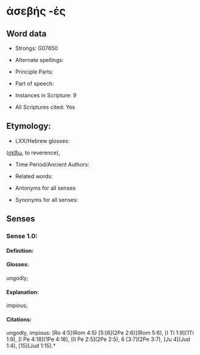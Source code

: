 # ἀσεβής -ές

<!-- Status: S2=NeedsEdits -->
<!-- Lexica used for edits:   -->

## Word data

* Strongs: G07650

* Alternate spellings:



* Principle Parts: 


* Part of speech: 


* Instances in Scripture: 9

* All Scriptures cited: Yes

## Etymology: 


* LXX/Hebrew glosses: 

([σέβω](), to reverence),

* Time Period/Ancient Authors: 


* Related words: 

* Antonyms for all senses

* Synonyms for all senses: 


## Senses 


### Sense  1.0: 

#### Definition: 

#### Glosses: 

ungodly; 

#### Explanation: 

impious; 

#### Citations: 

ungodly, impious: [Ro 4:5](Rom 4:5) [5:[6](2Pe 2:6)](Rom 5:6), [I Ti 1:9](1Ti 1:9), [I Pe 4:18](1Pe 4:18), [II Pe 2:5](2Pe 2:5), 6 [3:7](2Pe 3:7), [Ju 4](Jud 1:4), [15](Jud 1:15).†
